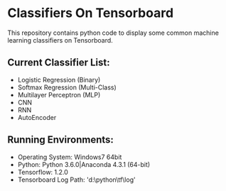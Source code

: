 # Classifiers On Tensorboard
This repository contains python code to display some common machine learning classifiers on Tensorboard. 

## Current Classifier List:
- Logistic Regression (Binary)
- Softmax Regression (Multi-Class)
- Multilayer Perceptron (MLP)
- CNN
- RNN
- AutoEncoder

## Running Environments:
- Operating System: Windows7 64bit
- Python: Python 3.6.0|Anaconda 4.3.1 (64-bit)
- Tensorflow: 1.2.0
- Tensorboard Log Path: 'd:\python\tf\log'
